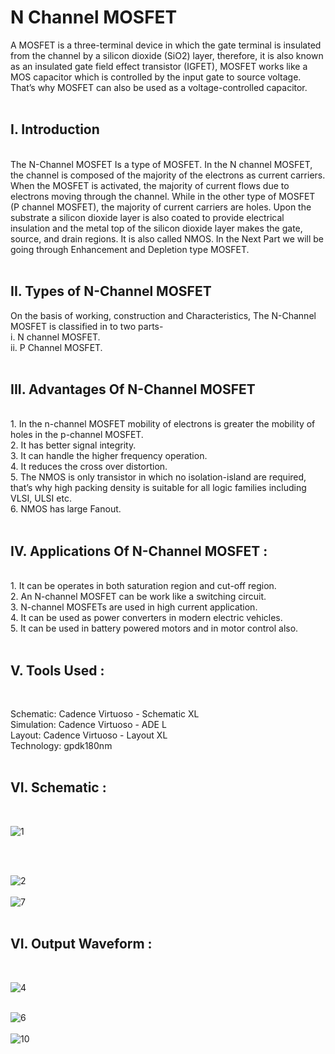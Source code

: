 # N Channel MOSFET
A MOSFET is a three-terminal device in which the gate terminal is insulated from the channel by a silicon dioxide (SiO2) layer, therefore, it is also known as an insulated gate field effect transistor (IGFET), MOSFET works like a MOS capacitor which is controlled by the input gate to source voltage. That’s why MOSFET can also be used as a voltage-controlled capacitor.
<br>
<br>
<H2>I. Introduction</H2>
<br>
The N-Channel MOSFET Is a type of MOSFET. In the N channel MOSFET, the channel is composed of the majority of the electrons as current carriers. When the MOSFET is activated, the majority of current flows due to electrons moving through the channel. While in the other type of MOSFET (P channel MOSFET), the majority of current carriers are holes. Upon the substrate a silicon dioxide layer is also coated to provide electrical insulation and the metal top of the silicon dioxide layer makes the gate, source, and drain regions. It is also called NMOS. In the Next Part we will be going through Enhancement and Depletion type MOSFET.
<br>
<br>
<h2>II. Types of N-Channel MOSFET</h2>
On the basis of working, construction and Characteristics, The N-Channel MOSFET is classified in to two parts-<br>
i. N channel MOSFET.<br>
ii. P Channel MOSFET.<br>
<BR>
<H2>III. Advantages Of N-Channel MOSFET</H2><BR>
1. In the n-channel MOSFET mobility of electrons is greater the mobility of holes in the p-channel MOSFET.<BR>
2. It has better signal integrity.<BR>
3. It can handle the higher frequency operation.<BR>
4. It reduces the cross over distortion.<BR>
5. The NMOS is only transistor in which no isolation-island are required, that’s why high packing density is suitable for all logic families including VLSI, ULSI etc.<BR>
6. NMOS has large Fanout.<BR>
<BR>
<H2>IV. Applications Of N-Channel MOSFET :</H2><BR>
1. It can be operates in both saturation region and cut-off region.<BR>
2. An N-channel MOSFET can be work like a switching circuit.<BR>
3. N-channel MOSFETs are used in high current application.<BR>
4. It can be used as power converters in modern electric vehicles.<BR>
5. It can be used in battery powered motors and in motor control also.<BR>

<BR>
<H2>V. Tools Used :</H2>
<BR>

Schematic: Cadence Virtuoso - Schematic XL<BR>
Simulation: Cadence Virtuoso - ADE L<BR>
Layout: Cadence Virtuoso - Layout XL<BR>
Technology: gpdk180nm<BR>
<BR>
<H2>VI. Schematic :</H2><br>

![1](https://github.com/user-attachments/assets/ccdc9f1f-554b-4aea-92ca-fa31a0cdcc67)

<br>
<br>

![2](https://github.com/user-attachments/assets/c0125f2d-e033-44ce-a862-a7cb66cbcb52)
<br>
<br>
![7](https://github.com/user-attachments/assets/da6c6ddc-c9e7-4b3d-9176-ae0d667d044c)
<br>
<br>
<H2>VI. Output Waveform :</H2><br>

![4](https://github.com/user-attachments/assets/2c6a9ab8-3d5d-46f1-9416-1a5589f317fb)
<br>
<br>

![6](https://github.com/user-attachments/assets/c800ec4c-c101-410a-93be-175809756452)
<br>
<br>
![10](https://github.com/user-attachments/assets/81ff070c-416d-40d0-9192-7d4f5966c639)







